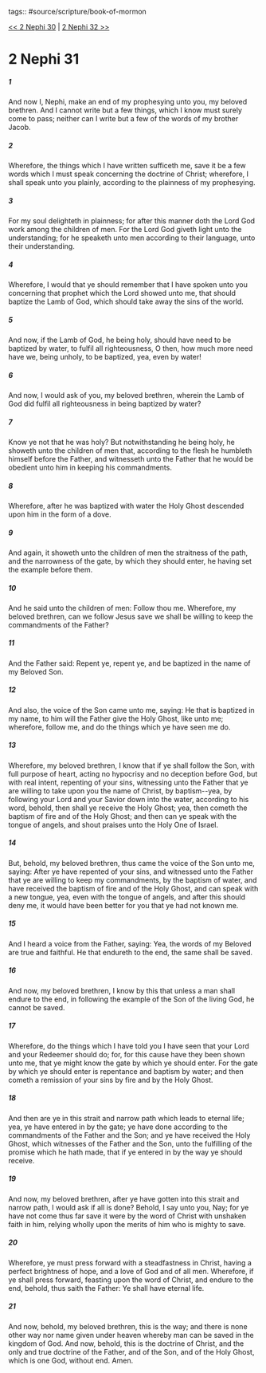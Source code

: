 tags:: #source/scripture/book-of-mormon

[<< 2 Nephi 30](/book-of-mormon/02_2_Nephi/2_Nephi_30.md) | [2 Nephi 32 >>](/book-of-mormon/02_2_Nephi/2_Nephi_32.md)

# 2 Nephi 31

##### 1

And now I, Nephi, make an end of my prophesying unto you, my beloved brethren. And I cannot write but a few things, which I know must surely come to pass; neither can I write but a few of the words of my brother Jacob.

##### 2

Wherefore, the things which I have written sufficeth me, save it be a few words which I must speak concerning the doctrine of Christ; wherefore, I shall speak unto you plainly, according to the plainness of my prophesying.

##### 3

For my soul delighteth in plainness; for after this manner doth the Lord God work among the children of men. For the Lord God giveth light unto the understanding; for he speaketh unto men according to their language, unto their understanding.

##### 4

Wherefore, I would that ye should remember that I have spoken unto you concerning that prophet which the Lord showed unto me, that should baptize the Lamb of God, which should take away the sins of the world.

##### 5

And now, if the Lamb of God, he being holy, should have need to be baptized by water, to fulfil all righteousness, O then, how much more need have we, being unholy, to be baptized, yea, even by water!

##### 6

And now, I would ask of you, my beloved brethren, wherein the Lamb of God did fulfil all righteousness in being baptized by water?

##### 7

Know ye not that he was holy? But notwithstanding he being holy, he showeth unto the children of men that, according to the flesh he humbleth himself before the Father, and witnesseth unto the Father that he would be obedient unto him in keeping his commandments.

##### 8

Wherefore, after he was baptized with water the Holy Ghost descended upon him in the form of a dove.

##### 9

And again, it showeth unto the children of men the straitness of the path, and the narrowness of the gate, by which they should enter, he having set the example before them.

##### 10

And he said unto the children of men: Follow thou me. Wherefore, my beloved brethren, can we follow Jesus save we shall be willing to keep the commandments of the Father?

##### 11

And the Father said: Repent ye, repent ye, and be baptized in the name of my Beloved Son.

##### 12

And also, the voice of the Son came unto me, saying: He that is baptized in my name, to him will the Father give the Holy Ghost, like unto me; wherefore, follow me, and do the things which ye have seen me do.

##### 13

Wherefore, my beloved brethren, I know that if ye shall follow the Son, with full purpose of heart, acting no hypocrisy and no deception before God, but with real intent, repenting of your sins, witnessing unto the Father that ye are willing to take upon you the name of Christ, by baptism--yea, by following your Lord and your Savior down into the water, according to his word, behold, then shall ye receive the Holy Ghost; yea, then cometh the baptism of fire and of the Holy Ghost; and then can ye speak with the tongue of angels, and shout praises unto the Holy One of Israel.

##### 14

But, behold, my beloved brethren, thus came the voice of the Son unto me, saying: After ye have repented of your sins, and witnessed unto the Father that ye are willing to keep my commandments, by the baptism of water, and have received the baptism of fire and of the Holy Ghost, and can speak with a new tongue, yea, even with the tongue of angels, and after this should deny me, it would have been better for you that ye had not known me.

##### 15

And I heard a voice from the Father, saying: Yea, the words of my Beloved are true and faithful. He that endureth to the end, the same shall be saved.

##### 16

And now, my beloved brethren, I know by this that unless a man shall endure to the end, in following the example of the Son of the living God, he cannot be saved.

##### 17

Wherefore, do the things which I have told you I have seen that your Lord and your Redeemer should do; for, for this cause have they been shown unto me, that ye might know the gate by which ye should enter. For the gate by which ye should enter is repentance and baptism by water; and then cometh a remission of your sins by fire and by the Holy Ghost.

##### 18

And then are ye in this strait and narrow path which leads to eternal life; yea, ye have entered in by the gate; ye have done according to the commandments of the Father and the Son; and ye have received the Holy Ghost, which witnesses of the Father and the Son, unto the fulfilling of the promise which he hath made, that if ye entered in by the way ye should receive.

##### 19

And now, my beloved brethren, after ye have gotten into this strait and narrow path, I would ask if all is done? Behold, I say unto you, Nay; for ye have not come thus far save it were by the word of Christ with unshaken faith in him, relying wholly upon the merits of him who is mighty to save.

##### 20

Wherefore, ye must press forward with a steadfastness in Christ, having a perfect brightness of hope, and a love of God and of all men. Wherefore, if ye shall press forward, feasting upon the word of Christ, and endure to the end, behold, thus saith the Father: Ye shall have eternal life.

##### 21

And now, behold, my beloved brethren, this is the way; and there is none other way nor name given under heaven whereby man can be saved in the kingdom of God. And now, behold, this is the doctrine of Christ, and the only and true doctrine of the Father, and of the Son, and of the Holy Ghost, which is one God, without end. Amen.
